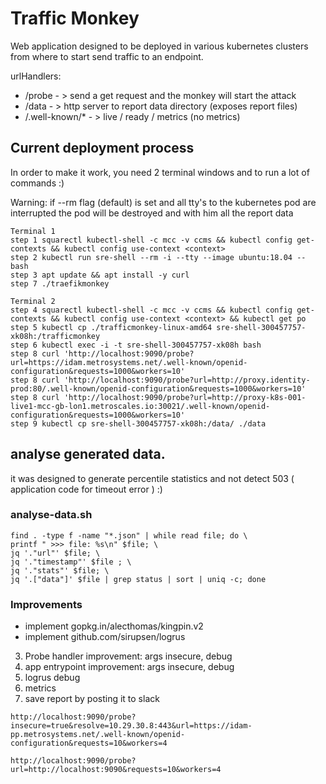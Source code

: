 # Traffic Monkey

Web application designed to be deployed in various kubernetes clusters from where to start send traffic to an endpoint.

urlHandlers:
 - /probe          - > send a get request and the monkey will start the attack
 - /data           - > http server to report data directory (exposes report files)
 - /.well-known/*  - > live / ready / metrics (no metrics)



## Current deployment process

In order to make it work, you need 2 terminal windows and to run a lot of commands :)

Warning: if --rm flag (default) is set and all tty's to the kubernetes pod are interrupted the pod will be destroyed and with him all the report data


```
Terminal 1
step 1 squarectl kubectl-shell -c mcc -v ccms && kubectl config get-contexts && kubectl config use-context <context>
step 2 kubectl run sre-shell --rm -i --tty --image ubuntu:18.04 -- bash
step 3 apt update && apt install -y curl
step 7 ./traefikmonkey

Terminal 2
step 4 squarectl kubectl-shell -c mcc -v ccms && kubectl config get-contexts && kubectl config use-context <context> && kubectl get po
step 5 kubectl cp ./trafficmonkey-linux-amd64 sre-shell-300457757-xk08h:/trafficmonkey
step 6 kubectl exec -i -t sre-shell-300457757-xk08h bash
step 8 curl 'http://localhost:9090/probe?url=https://idam.metrosystems.net/.well-known/openid-configuration&requests=1000&workers=10'
step 8 curl 'http://localhost:9090/probe?url=http://proxy.identity-prod:80/.well-known/openid-configuration&requests=1000&workers=10'
step 8 curl 'http://localhost:9090/probe?url=http://proxy-k8s-001-live1-mcc-gb-lon1.metroscales.io:30021/.well-known/openid-configuration&requests=1000&workers=10'
step 9 kubectl cp sre-shell-300457757-xk08h:/data/ ./data

```

## analyse generated data.

it was designed to generate percentile statistics and not detect 503 ( application code for timeout error ) :)

### analyse-data.sh
```
find . -type f -name "*.json" | while read file; do \
printf " >>> file: %s\n" $file; \
jq '."url"' $file; \
jq '."timestamp"' $file ; \
jq '."stats"' $file; \
jq '.["data"]' $file | grep status | sort | uniq -c; done
```

### Improvements

- implement gopkg.in/alecthomas/kingpin.v2
- implement github.com/sirupsen/logrus

3. Probe handler improvement: args insecure, debug
4. app entrypoint improvement: args insecure, debug
5. logrus debug
6. metrics  
7. save report by posting it to slack

```
http://localhost:9090/probe?insecure=true&resolve=10.29.30.8:443&url=https://idam-pp.metrosystems.net/.well-known/openid-configuration&requests=10&workers=4

http://localhost:9090/probe?url=http://localhost:9090&requests=10&workers=4
```